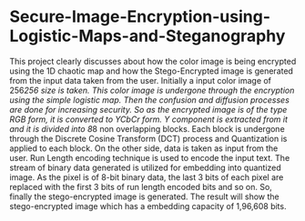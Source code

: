 # Secure-Image-Encryption-using-Logistic-Maps-and-Steganography

This project clearly discusses about how the color image is being encrypted using the 1D chaotic map and 
how the Stego-Encrypted image is generated from the input data taken from the user. Initially a input color image 
of 256*256 size is taken. This color image is undergone through the encryption using the simple logistic map. 
Then the confusion and diffusion processes are done for increasing security. So as the encrypted image is of the 
type RGB form, it is converted to YCbCr form. Y component is extracted from it and it is divided into 8*8 non
overlapping blocks. Each block is undergone through the Discrete Cosine Transform (DCT) process and 
Quantization is applied to each block. On the other side, data is taken as input from the user. Run Length encoding 
technique is used to encode the input text. The stream of binary data generated is utilized for embedding into 
quantized image. As the pixel is of 8-bit binary data, the last 3 bits of each pixel are replaced with the first 3 bits 
of run length encoded bits and so on. So, finally the stego-encrypted image is generated. The result will show the 
stego-encrypted image which has a embedding capacity of 1,96,608 bits.  
